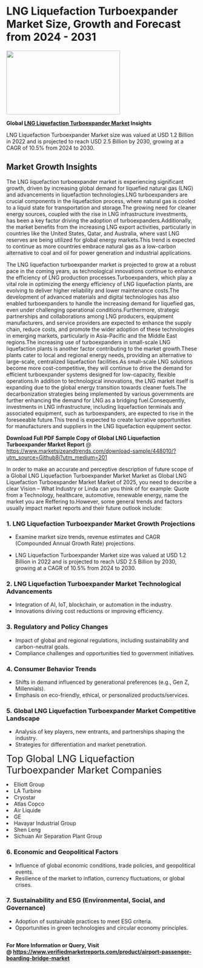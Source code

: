 <H1>LNG Liquefaction Turboexpander Market Size, Growth and Forecast from 2024 - 2031</H1><img class="aligncenter size-medium wp-image-584254" src="https://thirdeyenews.in/wp-content/uploads/2024/09/Global-Market-Research-300x168.jpeg" alt="" width="300" height="168" /><p><strong>Global&nbsp;<a href="https://www.marketsizeandtrends.com/download-sample/448010/?utm_source=Github8j?utm_medium=201">LNG Liquefaction Turboexpander Market</a> Insights</strong></p><p>LNG Liquefaction Turboexpander Market size was valued at USD 1.2 Billion in 2022 and is projected to reach USD 2.5 Billion by 2030, growing at a CAGR of 10.5% from 2024 to 2030.</p><p><h2>Market Growth Insights</h2> <p>The LNG liquefaction turboexpander market is experiencing significant growth, driven by increasing global demand for liquefied natural gas (LNG) and advancements in liquefaction technologies.LNG turboexpanders are crucial components in the liquefaction process, where natural gas is cooled to a liquid state for transportation and storage.The growing need for cleaner energy sources, coupled with the rise in LNG infrastructure investments, has been a key factor driving the adoption of turboexpanders.Additionally, the market benefits from the increasing LNG export activities, particularly in countries like the United States, Qatar, and Australia, where vast LNG reserves are being utilized for global energy markets.This trend is expected to continue as more countries embrace natural gas as a low-carbon alternative to coal and oil for power generation and industrial applications.</p> <p>The LNG liquefaction turboexpander market is projected to grow at a robust pace in the coming years, as technological innovations continue to enhance the efficiency of LNG production processes.Turboexpanders, which play a vital role in optimizing the energy efficiency of LNG liquefaction plants, are evolving to deliver higher reliability and lower maintenance costs.The development of advanced materials and digital technologies has also enabled turboexpanders to handle the increasing demand for liquefied gas, even under challenging operational conditions.Furthermore, strategic partnerships and collaborations among LNG producers, equipment manufacturers, and service providers are expected to enhance the supply chain, reduce costs, and promote the wider adoption of these technologies in emerging markets, particularly in Asia-Pacific and the Middle East regions.The increasing use of turboexpanders in small-scale LNG liquefaction plants is another factor contributing to the market growth.These plants cater to local and regional energy needs, providing an alternative to large-scale, centralized liquefaction facilities.As small-scale LNG solutions become more cost-competitive, they will continue to drive the demand for efficient turboexpander systems designed for low-capacity, flexible operations.In addition to technological innovations, the LNG market itself is expanding due to the global energy transition towards cleaner fuels.The decarbonization strategies being implemented by various governments are further enhancing the demand for LNG as a bridging fuel.Consequently, investments in LNG infrastructure, including liquefaction terminals and associated equipment, such as turboexpanders, are expected to rise in the foreseeable future.This trend is expected to create lucrative opportunities for manufacturers and suppliers in the LNG liquefaction equipment sector.</p> <p><span class=""><strong>Download Full PDF Sample Copy of Global LNG Liquefaction Turboexpander Market Report</strong> @ <a href="https://www.marketsizeandtrends.com/download-sample/448010/?utm_source=Github8j?utm_medium=201" target="_blank">https://www.marketsizeandtrends.com/download-sample/448010/?utm_source=Github8j?utm_medium=201</a></span></p><p>In order to make an accurate and perceptive description of future scope of a Global&nbsp;LNG Liquefaction Turboexpander Market Market as Global&nbsp;LNG Liquefaction Turboexpander Market Market of 2025, you need to describe a clear Vision &ndash; What Industry or Linda can you think of for example: Quote from a Technology, healthcare, automotive, renewable energy, name the market you are Reffering to.However, some general trends and factors usually impact market reports and their future outlook include:</p><h3>1.&nbsp;<strong>LNG Liquefaction Turboexpander Market Growth Projections</strong></h3><ul><li>Examine market size trends, revenue estimates and CAGR (Compounded Annual Growth Rate) projections.</li><li><p>LNG Liquefaction Turboexpander Market size was valued at USD 1.2 Billion in 2022 and is projected to reach USD 2.5 Billion by 2030, growing at a CAGR of 10.5% from 2024 to 2030.</p></li></ul><h3>2.&nbsp;<strong>LNG Liquefaction Turboexpander Market Technological Advancements</strong></h3><ul><li>Integration of AI, IoT, blockchain, or automation in the industry.</li><li>Innovations driving cost reductions or improving efficiency.</li></ul><h3>3.&nbsp;<strong>Regulatory and Policy Changes</strong></h3><ul><li>Impact of global and regional regulations, including sustainability and carbon-neutral goals.</li><li>Compliance challenges and opportunities tied to government initiatives.</li></ul><h3>4.&nbsp;<strong>Consumer Behavior Trends</strong></h3><ul><li>Shifts in demand influenced by generational preferences (e.g., Gen Z, Millennials).</li><li>Emphasis on eco-friendly, ethical, or personalized products/services.</li></ul><h3>5.&nbsp;<strong>Global LNG Liquefaction Turboexpander Market Competitive Landscape</strong></h3><ul><li>Analysis of key players, new entrants, and partnerships shaping the industry.</li><li>Strategies for differentiation and market penetration.</li></ul><p data-pm-slice="1 1 []"><span style="color: inherit; font-family: inherit; font-size: 25px;">Top Global LNG Liquefaction Turboexpander Market Companies</span></p><div class="" data-test-id=""><p><li>Elliott Group</li><li> LA Turbine</li><li> Cryostar</li><li> Atlas Copco</li><li> Air Liquide</li><li> GE</li><li> Havayar Industrial Group</li><li> Shen Leng</li><li> Sichuan Air Separation Plant Group</li></p></div><h3>6.&nbsp;<strong>Economic and Geopolitical Factors</strong></h3><ul><li>Influence of global economic conditions, trade policies, and geopolitical events.</li><li>Resilience of the market to inflation, currency fluctuations, or global crises.</li></ul><h3>7.&nbsp;<strong>Sustainability and ESG (Environmental, Social, and Governance)</strong></h3><ul><li>Adoption of sustainable practices to meet ESG criteria.</li><li>Opportunities in green technologies and circular economy principles.</li></ul><h2><strong style="font-size: 14px;">For More Information or Query, Visit @&nbsp;</strong><a style="background-color: #ffffff; font-size: 14px;" href="https://www.marketsizeandtrends.com/report/lng-liquefaction-turboexpander-market/" target="_blank">https://www.verifiedmarketreports.com/product/airport-passenger-boarding-bridge-market</a></h2>
